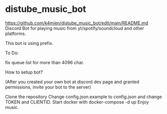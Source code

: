 # distube_music_bot
https://github.com/k4mien/distube_music_bot/edit/main/README.md
Discord Bot for playing music from yt/spotify/soundcloud and other platforms.

This bot is using prefix.

To Do:

fix queue list for more than 4096 char.

How to setup bot?

(After you created your own bot at discord dev page and granted permissions, invite your bot to the server)

Clone the repository
Change config.json.example to config.json and change TOKEN and CLIENTID.
Start docker with docker-compose -d up
Enjoy music.
